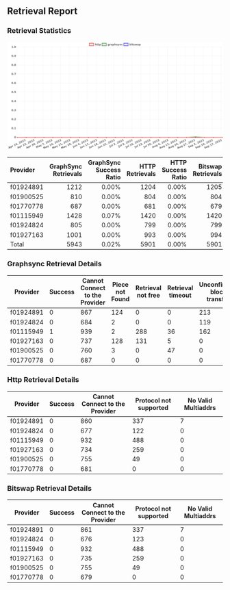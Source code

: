 ## Retrieval Report
### Retrieval Statistics
<img src="https://raw.githubusercontent.com/data-preservation-programs/filplus-checker-assets/main/filecoin-project/filecoin-plus-large-datasets/issues/311/1695382711659.png"/>

| Provider  | GraphSync Retrievals | GraphSync Success Ratio | HTTP Retrievals | HTTP Success Ratio | Bitswap Retrievals | Bitswap Success Ratio |
| :-------- | -------------------: | ----------------------: | --------------: | -----------------: | -----------------: | --------------------: |
| f01924891 |                 1212 |                   0.00% |            1204 |              0.00% |               1205 |                 0.00% |
| f01900525 |                  810 |                   0.00% |             804 |              0.00% |                804 |                 0.00% |
| f01770778 |                  687 |                   0.00% |             681 |              0.00% |                679 |                 0.00% |
| f01115949 |                 1428 |                   0.07% |            1420 |              0.00% |               1420 |                 0.00% |
| f01924824 |                  805 |                   0.00% |             799 |              0.00% |                799 |                 0.00% |
| f01927163 |                 1001 |                   0.00% |             993 |              0.00% |                994 |                 0.00% |
| Total     |                 5943 |                   0.02% |            5901 |              0.00% |               5901 |                 0.00% |

### Graphsync Retrieval Details
| Provider  | Success | Cannot Connect to the Provider | Piece not Found | Retrieval not free | Retrieval timeout | Unconfirmed block transfer | General retrieval failure | No Valid Multiaddrs |
| --------- | ------- | ------------------------------ | --------------- | ------------------ | ----------------- | -------------------------- | ------------------------- | ------------------- |
| f01924891 | 0       | 867                            | 124             | 0                  | 0                 | 213                        | 1                         | 7                   |
| f01924824 | 0       | 684                            | 2               | 0                  | 0                 | 119                        | 0                         | 0                   |
| f01115949 | 1       | 939                            | 2               | 288                | 36                | 162                        | 0                         | 0                   |
| f01927163 | 0       | 737                            | 128             | 131                | 5                 | 0                          | 0                         | 0                   |
| f01900525 | 0       | 760                            | 3               | 0                  | 47                | 0                          | 0                         | 0                   |
| f01770778 | 0       | 687                            | 0               | 0                  | 0                 | 0                          | 0                         | 0                   |

### Http Retrieval Details
| Provider  | Success | Cannot Connect to the Provider | Protocol not supported | No Valid Multiaddrs |
| --------- | ------- | ------------------------------ | ---------------------- | ------------------- |
| f01924891 | 0       | 860                            | 337                    | 7                   |
| f01924824 | 0       | 677                            | 122                    | 0                   |
| f01115949 | 0       | 932                            | 488                    | 0                   |
| f01927163 | 0       | 734                            | 259                    | 0                   |
| f01900525 | 0       | 755                            | 49                     | 0                   |
| f01770778 | 0       | 681                            | 0                      | 0                   |

### Bitswap Retrieval Details
| Provider  | Success | Cannot Connect to the Provider | Protocol not supported | No Valid Multiaddrs |
| --------- | ------- | ------------------------------ | ---------------------- | ------------------- |
| f01924891 | 0       | 861                            | 337                    | 7                   |
| f01924824 | 0       | 676                            | 123                    | 0                   |
| f01115949 | 0       | 932                            | 488                    | 0                   |
| f01927163 | 0       | 735                            | 259                    | 0                   |
| f01900525 | 0       | 755                            | 49                     | 0                   |
| f01770778 | 0       | 679                            | 0                      | 0                   |
